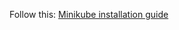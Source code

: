 Follow this: [Minikube installation guide](https://github.com/LondheShubham153/kubestarter/blob/main/minikube_installation.md)